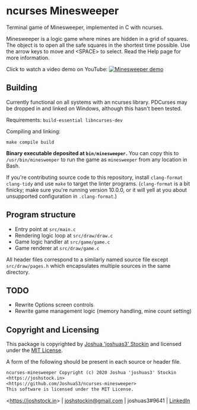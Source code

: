 # ncurses Minesweeper

Terminal game of Minesweeper, implemented in C with ncurses.

Minesweeper is a logic game where mines are hidden in a grid of squares. The
object is to open all the safe squares in the shortest time possible. Use
the arrow keys to move and \<SPACE\> to select. Read the Help page for more
information.

Click to watch a video demo on YouTube:
[![Minesweeper demo](http://img.youtube.com/vi/g7InqPoMShA/maxresdefault.jpg)](http://www.youtube.com/watch?v=g7InqPoMShA "Minesweeper demo")

## Building

Currently functional on all systems with an ncurses library. PDCurses may be
dropped in and linked on Windows, although this hasn't been tested.

Requirements: `build-essential libncurses-dev`

Compiling and linking:
```
make compile build
```

**Binary executable deposited at `bin/minesweeper`.** You can copy this to
`/usr/bin/minesweeper` to run the game as `minesweeper` from any location in
Bash.

If you're contributing source code to this repository, install `clang-format
clang-tidy` and use `make` to target the linter programs. (`clang-format` is
a bit finicky; make sure you're running version 10.0.0, or it will yell at you
about unsupported configuration in `.clang-format`.)

## Program structure

* Entry point at `src/main.c`
* Rendering logic loop at `src/draw/draw.c`
* Game logic handler at `src/game/game.c`
* Game renderer at `src/draw/game.c`

All header files correspond to a similarly named source file except
`src/draw/pages.h` which encapsulates multiple sources in the same directory.

## TODO

* Rewrite Options screen controls
* Rewrite game management logic (memory handling, mine count setting)

## Copyright and Licensing

This package is copyrighted by [Joshua 'joshuas3'
Stockin](https://joshstock.in/) and licensed under the [MIT License](LICENSE).

A form of the following should be present in each source or header file.

```txt
ncurses-minesweeper Copyright (c) 2020 Joshua 'joshuas3' Stockin
<https://joshstock.in>
<https://github.com/JoshuaS3/ncurses-minesweeper>
This software is licensed under the MIT License.
```

<<https://joshstock.in>> | joshstockin@gmail.com | joshuas3#9641 |
[LinkedIn](https://www.linkedin.com/in/joshstockin/)

